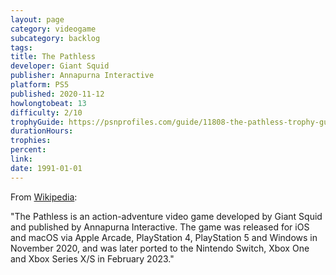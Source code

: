 ```yaml
---
layout: page
category: videogame
subcategory: backlog
tags:
title: The Pathless
developer: Giant Squid
publisher: Annapurna Interactive
platform: PS5
published: 2020-11-12
howlongtobeat: 13
difficulty: 2/10
trophyGuide: https://psnprofiles.com/guide/11808-the-pathless-trophy-guide
durationHours:
trophies:
percent:
link:
date: 1991-01-01
---
```


From [Wikipedia](https://en.wikipedia.org/wiki/The_Pathless):

"The Pathless is an action-adventure video game developed by Giant Squid and published by Annapurna Interactive. The game was released for iOS and macOS via Apple Arcade, PlayStation 4, PlayStation 5 and Windows in November 2020, and was later ported to the Nintendo Switch, Xbox One and Xbox Series X/S in February 2023."
